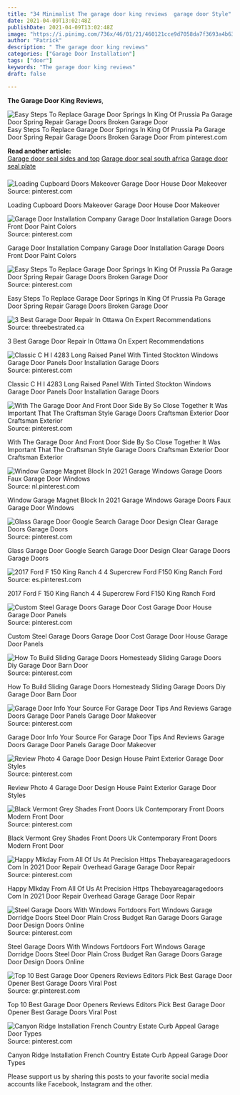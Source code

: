 ```yaml
---
title: "34 Minimalist The garage door king reviews  garage door Style"
date: 2021-04-09T13:02:48Z
publishDate: 2021-04-09T13:02:48Z
image: "https://i.pinimg.com/736x/46/01/21/460121cce9d7058da7f3693a4b63efa0.jpg"
author: "Patrick"
description: " The garage door king reviews"
categories: ["Garage Door Installation"]
tags: ["door"]
keywords: "The garage door king reviews"
draft: false

---
```

<!-- Head tag Code -->
**The Garage Door King Reviews**, 

![Easy Steps To Replace Garage Door Springs In King Of Prussia Pa Garage Door Spring Repair Garage Doors Broken Garage Door](https://i.pinimg.com/474x/11/73/43/1173434b518f99731145963bb6b72aae.jpg "Easy Steps To Replace Garage Door Springs In King Of Prussia Pa Garage Door Spring Repair Garage Doors Broken Garage Door")
Easy Steps To Replace Garage Door Springs In King Of Prussia Pa Garage Door Spring Repair Garage Doors Broken Garage Door From pinterest.com

**Read another article:**  
[Garage door seal sides and top](/garage-door-seal-sides-and-top/)
[Garage door seal south africa](/garage-door-seal-south-africa/)
[Garage door seal plate](/garage-door-seal-plate/)




### 

 


![Loading Cupboard Doors Makeover Garage Door House Door Makeover](https://i.pinimg.com/originals/e8/06/a8/e806a81c258ac195f470fcdddc8845bb.jpg "Loading Cupboard Doors Makeover Garage Door House Door Makeover")
Source: pinterest.com

Loading Cupboard Doors Makeover Garage Door House Door Makeover  

![Garage Door Installation Company Garage Door Installation Garage Doors Front Door Paint Colors](https://i.pinimg.com/originals/0b/bf/e1/0bbfe1192fc6273e5c4b1ce3c4b1fb63.jpg "Garage Door Installation Company Garage Door Installation Garage Doors Front Door Paint Colors")
Source: pinterest.com

Garage Door Installation Company Garage Door Installation Garage Doors Front Door Paint Colors  

![Easy Steps To Replace Garage Door Springs In King Of Prussia Pa Garage Door Spring Repair Garage Doors Broken Garage Door](https://i.pinimg.com/474x/11/73/43/1173434b518f99731145963bb6b72aae.jpg "Easy Steps To Replace Garage Door Springs In King Of Prussia Pa Garage Door Spring Repair Garage Doors Broken Garage Door")
Source: pinterest.com

Easy Steps To Replace Garage Door Springs In King Of Prussia Pa Garage Door Spring Repair Garage Doors Broken Garage Door  

![3 Best Garage Door Repair In Ottawa On Expert Recommendations](https://threebestrated.ca/images/ProTechGarageDoors-Ottawa-ON.jpeg "3 Best Garage Door Repair In Ottawa On Expert Recommendations")
Source: threebestrated.ca

3 Best Garage Door Repair In Ottawa On Expert Recommendations  

![Classic C H I 4283 Long Raised Panel With Tinted Stockton Windows Garage Door Panels Door Installation Garage Doors](https://i.pinimg.com/originals/8e/c3/94/8ec3947c1c269919eb58465434307671.jpg "Classic C H I 4283 Long Raised Panel With Tinted Stockton Windows Garage Door Panels Door Installation Garage Doors")
Source: pinterest.com

Classic C H I 4283 Long Raised Panel With Tinted Stockton Windows Garage Door Panels Door Installation Garage Doors  

![With The Garage Door And Front Door Side By So Close Together It Was Important That The Craftsman Style Garage Doors Craftsman Exterior Door Craftsman Exterior](https://i.pinimg.com/474x/42/4a/b2/424ab225e184ec64c350855edd4d482e--entry-doors-garage-doors.jpg "With The Garage Door And Front Door Side By So Close Together It Was Important That The Craftsman Style Garage Doors Craftsman Exterior Door Craftsman Exterior")
Source: pinterest.com

With The Garage Door And Front Door Side By So Close Together It Was Important That The Craftsman Style Garage Doors Craftsman Exterior Door Craftsman Exterior  

![Window Garage Magnet Block In 2021 Garage Windows Garage Doors Faux Garage Door Windows](https://i.pinimg.com/736x/1d/16/f1/1d16f1bd5728dff0c855bd529cd10c49.jpg "Window Garage Magnet Block In 2021 Garage Windows Garage Doors Faux Garage Door Windows")
Source: nl.pinterest.com

Window Garage Magnet Block In 2021 Garage Windows Garage Doors Faux Garage Door Windows  

![Glass Garage Door Google Search Garage Door Design Clear Garage Doors Garage Doors](https://i.pinimg.com/474x/c3/80/c3/c380c363cff7aa9418af8c41c22e4e09.jpg "Glass Garage Door Google Search Garage Door Design Clear Garage Doors Garage Doors")
Source: pinterest.com

Glass Garage Door Google Search Garage Door Design Clear Garage Doors Garage Doors  

![2017 Ford F 150 King Ranch 4 4 Supercrew Ford F150 King Ranch Ford](https://i.pinimg.com/originals/26/c4/da/26c4da0664e0376cf4e88af1ac5a6f53.jpg "2017 Ford F 150 King Ranch 4 4 Supercrew Ford F150 King Ranch Ford")
Source: es.pinterest.com

2017 Ford F 150 King Ranch 4 4 Supercrew Ford F150 King Ranch Ford  

![Custom Steel Garage Doors Garage Door Cost Garage Door House Garage Door Panels](https://i.pinimg.com/originals/fe/b3/bb/feb3bb0652221ea12c4fbee7ac3b660d.png "Custom Steel Garage Doors Garage Door Cost Garage Door House Garage Door Panels")
Source: pinterest.com

Custom Steel Garage Doors Garage Door Cost Garage Door House Garage Door Panels  

![How To Build Sliding Garage Doors Homesteady Sliding Garage Doors Diy Garage Door Barn Door](https://i.pinimg.com/originals/64/f0/1b/64f01b4e7b09601facea4b90e520e11e.jpg "How To Build Sliding Garage Doors Homesteady Sliding Garage Doors Diy Garage Door Barn Door")
Source: pinterest.com

How To Build Sliding Garage Doors Homesteady Sliding Garage Doors Diy Garage Door Barn Door  

![Garage Door Info Your Source For Garage Door Tips And Reviews Garage Doors Garage Door Panels Garage Door Makeover](https://i.pinimg.com/736x/9f/0b/3e/9f0b3eba1c5eec043f9999f32a7e1178--black-garage-doors-design-exterior.jpg "Garage Door Info Your Source For Garage Door Tips And Reviews Garage Doors Garage Door Panels Garage Door Makeover")
Source: pinterest.com

Garage Door Info Your Source For Garage Door Tips And Reviews Garage Doors Garage Door Panels Garage Door Makeover  

![Review Photo 4 Garage Door Design House Paint Exterior Garage Door Styles](https://i.pinimg.com/736x/d5/23/8a/d5238af777646e7ffc5fc2492cad40e6.jpg "Review Photo 4 Garage Door Design House Paint Exterior Garage Door Styles")
Source: pinterest.com

Review Photo 4 Garage Door Design House Paint Exterior Garage Door Styles  

![Black Vermont Grey Shades Front Doors Uk Contemporary Front Doors Modern Front Door](https://i.pinimg.com/originals/3e/ea/35/3eea35a5955cd50f3a829225dce51e56.jpg "Black Vermont Grey Shades Front Doors Uk Contemporary Front Doors Modern Front Door")
Source: pinterest.com

Black Vermont Grey Shades Front Doors Uk Contemporary Front Doors Modern Front Door  

![Happy Mlkday From All Of Us At Precision Https Thebayareagaragedoors Com In 2021 Door Repair Overhead Garage Garage Door Repair](https://i.pinimg.com/originals/ef/7b/2d/ef7b2d2cce254a138583deebaf6f144b.png "Happy Mlkday From All Of Us At Precision Https Thebayareagaragedoors Com In 2021 Door Repair Overhead Garage Garage Door Repair")
Source: pinterest.com

Happy Mlkday From All Of Us At Precision Https Thebayareagaragedoors Com In 2021 Door Repair Overhead Garage Garage Door Repair  

![Steel Garage Doors With Windows Fortdoors Fort Windows Garage Dorridge Doors Steel Door Plain Cross Budget Ran Garage Doors Garage Door Design Doors Online](https://i.pinimg.com/originals/47/aa/e8/47aae851a97ae5b21f40727e4d0caada.jpg "Steel Garage Doors With Windows Fortdoors Fort Windows Garage Dorridge Doors Steel Door Plain Cross Budget Ran Garage Doors Garage Door Design Doors Online")
Source: pinterest.com

Steel Garage Doors With Windows Fortdoors Fort Windows Garage Dorridge Doors Steel Door Plain Cross Budget Ran Garage Doors Garage Door Design Doors Online  

![Top 10 Best Garage Door Openers Reviews Editors Pick Best Garage Door Opener Best Garage Doors Viral Post](https://i.pinimg.com/originals/7e/78/9d/7e789d4a46ea616e2d0bc4a1d6b3aa8c.png "Top 10 Best Garage Door Openers Reviews Editors Pick Best Garage Door Opener Best Garage Doors Viral Post")
Source: gr.pinterest.com

Top 10 Best Garage Door Openers Reviews Editors Pick Best Garage Door Opener Best Garage Doors Viral Post  

![Canyon Ridge Installation French Country Estate Curb Appeal Garage Door Types](https://i.pinimg.com/736x/46/01/21/460121cce9d7058da7f3693a4b63efa0.jpg "Canyon Ridge Installation French Country Estate Curb Appeal Garage Door Types")
Source: pinterest.com

Canyon Ridge Installation French Country Estate Curb Appeal Garage Door Types  

Please support us by sharing this posts to your favorite social media accounts like Facebook, Instagram and the other.

